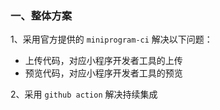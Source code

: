 ### 一、整体方案
1、采用官方提供的 `miniprogram-ci` 解决以下问题：
- 上传代码，对应小程序开发者工具的上传
- 预览代码，对应小程序开发者工具的预览

2、采用 `github action` 解决持续集成



